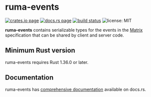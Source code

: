 # ruma-events

[![crates.io page](https://img.shields.io/crates/v/ruma-events.svg)](https://crates.io/crates/ruma-events)
[![docs.rs page](https://docs.rs/ruma-events/badge.svg)](https://docs.rs/ruma-events/)
[![build status](https://travis-ci.org/ruma/ruma-events.svg?branch=master)](https://travis-ci.org/ruma/ruma-events)
![license: MIT](https://img.shields.io/crates/l/ruma-events.svg)

**ruma-events** contains serializable types for the events in the [Matrix](https://matrix.org/) specification that can be shared by client and server code.

## Minimum Rust version

ruma-events requires Rust 1.36.0 or later.

## Documentation

ruma-events has [comprehensive documentation](https://docs.rs/ruma-events) available on docs.rs.
